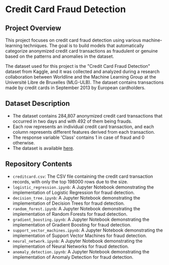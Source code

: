# Credit Card Fraud Detection

## Project Overview
This project focuses on credit card fraud detection using various machine-learning techniques. The goal is to build models that automatically categorize anonymized credit card transactions as fraudulent or genuine based on the patterns and anomalies in the dataset.

The dataset used for this project is the "Credit Card Fraud Detection" dataset from Kaggle, and it was collected and analyzed during a research collaboration between Worldline and the Machine Learning Group at the Université Libre de Bruxelles (MLG-ULB). The dataset contains transactions made by credit cards in September 2013 by European cardholders.

## Dataset Description
- The dataset contains 284,807 anonymized credit card transactions that occurred in two days and with 492 of them being frauds.
- Each row represents an individual credit card transaction, and each column represents different features derived from each transaction.
- The response variable 'Class' contains 1 in case of fraud and 0 otherwise.
- The dataset is available [here](https://www.kaggle.com/datasets/mlg-ulb/creditcardfraud).

## Repository Contents
- `creditcard.csv`: The CSV file containing the credit card transaction records, with only the top 198000 rows due to the size.
- `logistic_regression.ipynb`: A Jupyter Notebook demonstrating the implementation of Logistic Regression for fraud detection.
- `decision_tree.ipynb`: A Jupyter Notebook demonstrating the implementation of Decision Trees for fraud detection.
- `random_forest.ipynb`: A Jupyter Notebook demonstrating the implementation of Random Forests for fraud detection.
- `gradient_boosting.ipynb`: A Jupyter Notebook demonstrating the implementation of Gradient Boosting for fraud detection.
- `support_vector_machines.ipynb`: A Jupyter Notebook demonstrating the implementation of Support Vector Machines for fraud detection.
- `neural_network.ipynb`: A Jupyter Notebook demonstrating the implementation of Neural Networks for fraud detection.
- `anomaly_detection.ipynb`: A Jupyter Notebook demonstrating the implementation of Anomaly Detection for fraud detection.
